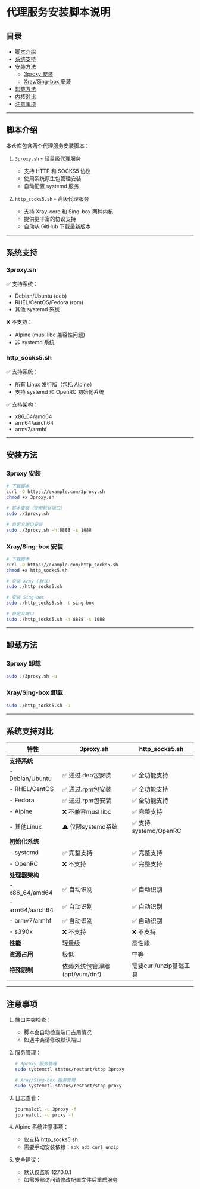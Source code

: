 # 代理服务安装脚本说明

## 目录
- [脚本介绍](#脚本介绍)
- [系统支持](#系统支持)
- [安装方法](#安装方法)
  - [3proxy 安装](#3proxy-安装)
  - [Xray/Sing-box 安装](#xraysing-box-安装)
- [卸载方法](#卸载方法)
- [内核对比](#内核对比)
- [注意事项](#注意事项)

---

## 脚本介绍

本仓库包含两个代理服务安装脚本：

1. `3proxy.sh` - 轻量级代理服务
   - 支持 HTTP 和 SOCKS5 协议
   - 使用系统原生包管理安装
   - 自动配置 systemd 服务

2. `http_socks5.sh` - 高级代理服务
   - 支持 Xray-core 和 Sing-box 两种内核
   - 提供更丰富的协议支持
   - 自动从 GitHub 下载最新版本

---

## 系统支持

### 3proxy.sh
✅ 支持系统：
- Debian/Ubuntu (deb)
- RHEL/CentOS/Fedora (rpm)
- 其他 systemd 系统

❌ 不支持：
- Alpine (musl libc 兼容性问题)
- 非 systemd 系统

### http_socks5.sh
✅ 支持系统：
- 所有 Linux 发行版（包括 Alpine）
- 支持 systemd 和 OpenRC 初始化系统

✅ 支持架构：
- x86_64/amd64
- arm64/aarch64
- armv7/armhf

---

## 安装方法

### 3proxy 安装

```bash
# 下载脚本
curl -O https://example.com/3proxy.sh
chmod +x 3proxy.sh

# 基本安装（使用默认端口）
sudo ./3proxy.sh

# 自定义端口安装
sudo ./3proxy.sh -h 8888 -s 1088
```

### Xray/Sing-box 安装

```bash
# 下载脚本
curl -O https://example.com/http_socks5.sh
chmod +x http_socks5.sh

# 安装 Xray (默认)
sudo ./http_socks5.sh

# 安装 Sing-box
sudo ./http_socks5.sh -t sing-box

# 自定义端口
sudo ./http_socks5.sh -h 8888 -s 1088
```

---

## 卸载方法

### 3proxy 卸载
```bash
sudo ./3proxy.sh -u
```

### Xray/Sing-box 卸载
```bash
sudo ./http_socks5.sh -u
```

---

## 系统支持对比

| 特性               | 3proxy.sh                          | http_socks5.sh                     |
|--------------------|-----------------------------------|-----------------------------------|
| **支持系统**        |                                    |                                    |
| - Debian/Ubuntu    | ✅ 通过.deb包安装                  | ✅ 全功能支持                     |
| - RHEL/CentOS      | ✅ 通过.rpm包安装                  | ✅ 全功能支持                     |
| - Fedora           | ✅ 通过.rpm包安装                  | ✅ 全功能支持                     |
| - Alpine           | ❌ 不兼容musl libc                | ✅ 完整支持                      |
| - 其他Linux        | ⚠️ 仅限systemd系统                | ✅ 支持systemd/OpenRC            |
| **初始化系统**      |                                    |                                    |
| - systemd          | ✅ 完整支持                       | ✅ 完整支持                      |
| - OpenRC           | ❌ 不支持                         | ✅ 完整支持                      |
| **处理器架构**      |                                    |                                    |
| - x86_64/amd64     | ✅ 自动识别                       | ✅ 自动识别                      |
| - arm64/aarch64    | ✅ 自动识别                       | ✅ 自动识别                      |
| - armv7/armhf      | ✅ 自动识别                       | ✅ 自动识别                      |
| - s390x            | ❌ 不支持                         | ❌ 不支持                        |
| **性能**           | 轻量级	                           | 高性能                           |
| **资源占用**        | 极低	                           | 中等                            |
| **特殊限制**        | 依赖系统包管理器(apt/yum/dnf)      | 需要curl/unzip基础工具            |

---

## 注意事项

1. 端口冲突检查：
   - 脚本会自动检查端口占用情况
   - 如遇冲突请修改默认端口

2. 服务管理：
   ```bash
   # 3proxy 服务管理
   sudo systemctl status/restart/stop 3proxy

   # Xray/Sing-box 服务管理
   sudo systemctl status/restart/stop proxy
   ```

3. 日志查看：
   ```bash
   journalctl -u 3proxy -f
   journalctl -u proxy -f
   ```

4. Alpine 系统注意事项：
   - 仅支持 http_socks5.sh
   - 需要手动安装依赖：`apk add curl unzip`

5. 安全建议：
   - 默认仅监听 127.0.0.1
   - 如需外部访问请修改配置文件后重启服务
